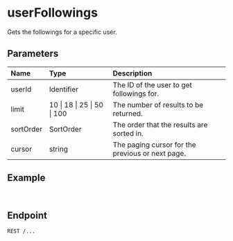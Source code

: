 
# userFollowings
Gets the followings for a specific user.


## Parameters
| Name      | Type                        | Description                                      |
| :-------- | :-------------------------- | :----------------------------------------------- |
| userId    | Identifier                  | The ID of the user to get followings for.        |
| limit     | 10 \| 18 \| 25 \| 50 \| 100 | The number of results to be returned.            |
| sortOrder | SortOrder                   | The order that the results are sorted in.        |
| cursor    | string                      | The paging cursor for the previous or next page. |



## Example
```ts copy showLineNumbers
 
```



## Endpoint
```ansi
REST /...
```
  